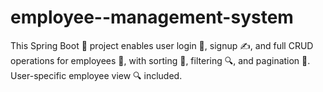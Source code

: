 # employee--management-system
This Spring Boot 🥾 project enables user login 🔑, signup ✍️, and full CRUD operations for employees 🏢, with sorting 📑, filtering 🔍, and pagination 📄. User-specific employee view 🔍 included.
